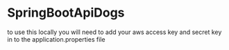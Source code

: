 # SpringBootApiDogs

to use this locally you will need to add your aws access key and secret key in to the application.properties file
